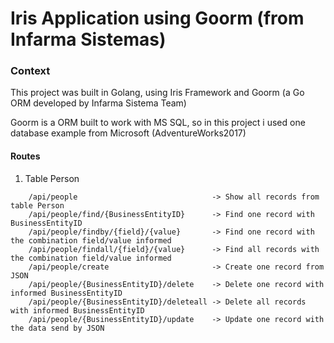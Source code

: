 # Iris Application using Goorm (from Infarma Sistemas)
### Context
This project was built in Golang, using Iris Framework and Goorm 
(a Go ORM developed by Infarma Sistema Team)

Goorm is a ORM built to work with MS SQL, so in this project i used one
database example from Microsoft (AdventureWorks2017)

#### Routes
1. Table Person

```
    /api/people                              -> Show all records from table Person
    /api/people/find/{BusinessEntityID}      -> Find one record with BusinessEntityID
    /api/people/findby/{field}/{value}       -> Find one record with the combination field/value informed
    /api/people/findall/{field}/{value}      -> Find all records with the combination field/value informed
    /api/people/create                       -> Create one record from JSON 
    /api/people/{BusinessEntityID}/delete    -> Delete one record with informed BusinessEntityID  
    /api/people/{BusinessEntityID}/deleteall -> Delete all records with informed BusinessEntityID
    /api/people/{BusinessEntityID}/update    -> Update one record with the data send by JSON  
```

